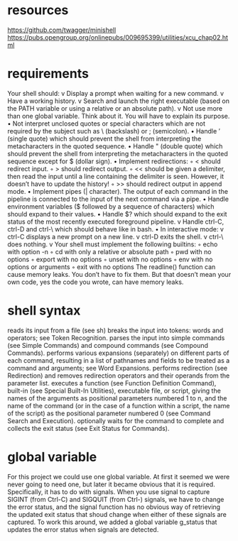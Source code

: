 # resources

https://github.com/twagger/minishell
https://pubs.opengroup.org/onlinepubs/009695399/utilities/xcu_chap02.html

# requirements

Your shell should:
v Display a prompt when waiting for a new command.
v Have a working history.
v Search and launch the right executable (based on the PATH variable or using a relative or an absolute path).
v Not use more than one global variable. Think about it. You will have to explain its purpose.
• Not interpret unclosed quotes or special characters which are not required by the subject such as \ (backslash) or ; (semicolon).
• Handle ’ (single quote) which should prevent the shell from interpreting the metacharacters in the quoted sequence.
• Handle " (double quote) which should prevent the shell from interpreting the metacharacters in the quoted sequence except for $ (dollar sign).
• Implement redirections:
        ◦ < should redirect input.
        ◦ > should redirect output.
        ◦ << should be given a delimiter, then read the input until a line containing the delimiter is seen. However, it doesn’t have to update the history!
        ◦ >> should redirect output in append mode.
• Implement pipes (| character). The output of each command in the pipeline is connected to the input of the next command via a pipe.
• Handle environment variables ($ followed by a sequence of characters) which should expand to their values.
• Handle $? which should expand to the exit status of the most recently executed foreground pipeline.
v Handle ctrl-C, ctrl-D and ctrl-\ which should behave like in bash.
• In interactive mode:
        v ctrl-C displays a new prompt on a new line.
        v ctrl-D exits the shell.
        v ctrl-\ does nothing.
v Your shell must implement the following builtins:
        ◦ echo with option -n
        ◦ cd with only a relative or absolute path
        ◦ pwd with no options
        ◦ export with no options
        ◦ unset with no options
        ◦ env with no options or arguments
        ◦ exit with no options
The readline() function can cause memory leaks. You don’t have to fix them. But that doesn’t mean your own code, yes the code you wrote, can have memory leaks.

# shell syntax

reads its input from a file (see sh)
breaks the input into tokens: words and operators; see Token Recognition.
parses the input into simple commands (see Simple Commands) and compound commands (see Compound Commands).
performs various expansions (separately) on different parts of each command, resulting in a list of pathnames and fields to be treated as a command and arguments; see Word Expansions.
performs redirection (see Redirection) and removes redirection operators and their operands from the parameter list.
executes a function (see Function Definition Command), built-in (see Special Built-In Utilities), executable file, or script, giving the names of the arguments as positional parameters numbered 1 to n, and the name of the command (or in the case of a function within a script, the name of the script) as the positional parameter numbered 0 (see Command Search and Execution).
optionally waits for the command to complete and collects the exit status (see Exit Status for Commands).

# global variable

For this project we could use one global variable. At first it seemed we were never going to need one, but later it became obvious that it is required. Specifically, it has to do with signals. When you use signal to capture SIGINT (from Ctrl-C) and SIGQUIT (from Ctrl-\) signals, we have to change the error status, and the signal function has no obvious way of retrieving the updated exit status that shoud change when either of these signals are captured. To work this around, we added a global variable g_status that updates the error status when signals are detected.